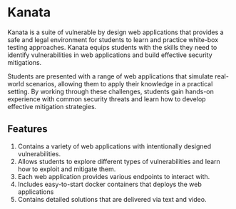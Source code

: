 # Kanata

Kanata is a suite of vulnerable by design web applications that provides a safe and legal environment for students to learn and practice white-box testing approaches. Kanata equips students with the skills they need to identify vulnerabilities in web applications and build effective security mitigations.

Students are presented with a range of web applications that simulate real-world scenarios, allowing them to apply their knowledge in a practical setting. By working through these challenges, students gain hands-on experience with common security threats and learn how to develop effective mitigation strategies.

## Features

1. Contains a variety of web applications with intentionally designed vulnerabilities.
2. Allows students to explore different types of vulnerabilities and learn how to exploit and mitigate them.
3. Each web application provides various endpoints to interact with.
4. Includes easy-to-start docker containers that deploys the web applications
5. Contains detailed solutions that are delivered via text and video.
